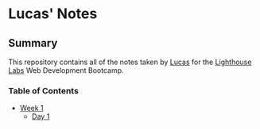 # Lucas' Notes

## Summary 

This repository contains all of the notes taken by [Lucas](https://github.com/LucasMolinag) for the [Lighthouse Labs](https://www.lighthouselabs.ca/) Web Development Bootcamp.

### Table of Contents

* [Week 1](/week_1)
  * [Day 1](/day_1)